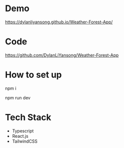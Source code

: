 # Demo

https://dylanliyansong.github.io/Weather-Forest-App/

# Code

https://github.com/DylanLiYansong/Weather-Forest-App

# How to set up

npm i

npm run dev

# Tech Stack

- Typescript
- React.js
- TailwindCSS
